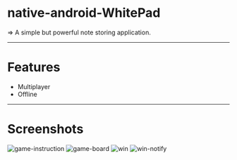 # native-android-WhitePad
=> A simple but powerful note storing application.

-----------------------------------------------------------------------------------------
# Features
- Multiplayer
- Offline

-----------------------------------------------------------------------------------------
# Screenshots
![game-instruction](https://github.com/Shuvo1505/native-android-CrissCross/assets/75200261/ffdde4d1-fb37-4e8f-bb2f-95eb682c3f1b)  ![game-board](https://github.com/Shuvo1505/native-android-CrissCross/assets/75200261/74b535fe-8312-4ea7-b95b-fca5347434e0)  ![win](https://github.com/Shuvo1505/native-android-CrissCross/assets/75200261/df2f7606-26c8-4df1-8f21-c28ff7b05f99)  ![win-notify](https://github.com/Shuvo1505/native-android-CrissCross/assets/75200261/a6d87166-7d88-41d1-beef-3ba45b58b998)
